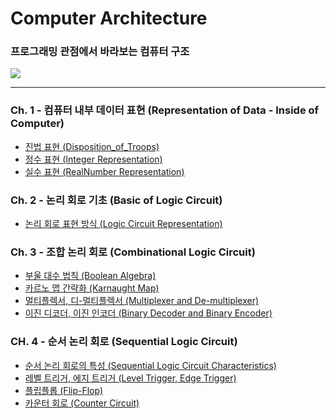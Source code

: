 # Computer Architecture
### 프로그래밍 관점에서 바라보는 컴퓨터 구조
<img src = "https://user-images.githubusercontent.com/58673491/188119463-565ce04d-3038-49b5-80d6-fd01de49cd09.png"/>

- - -

### Ch. 1 - 컴퓨터 내부 데이터 표현 (Representation of Data - Inside of Computer) 
* [진법 표현 (Disposition_of_Troops)](https://kangdy25.tistory.com/46?category=1040262) 
* [정수 표현 (Integer Representation)](https://kangdy25.tistory.com/50?category=1040262) 
* [실수 표현 (RealNumber Representation)](https://kangdy25.tistory.com/51?category=1040262)
### Ch. 2 - 논리 회로 기초 (Basic of Logic Circuit)
* [논리 회로 표현 방식 (Logic Circuit Representation)](https://kangdy25.tistory.com/55)
### Ch. 3 - 조합 논리 회로 (Combinational Logic Circuit)
* [부울 대수 법칙 (Boolean Algebra)](https://kangdy25.tistory.com/59?category=1040262) 
* [카르노 맵 간략화 (Karnaught Map)](https://kangdy25.tistory.com/61?category=1040262) 
* [멀티플렉서, 디-멀티플렉서 (Multiplexer and De-multiplexer)](https://kangdy25.tistory.com/64?category=1040262) 
* [이진 디코더, 이진 인코더 (Binary Decoder and Binary Encoder)](https://kangdy25.tistory.com/65)
### CH. 4 - 순서 논리 회로 (Sequential Logic Circuit)
* [순서 논리 회로의 특성 (Sequential Logic Circuit Characteristics)](https://kangdy25.tistory.com/68)
* [레벨 트리거, 에지 트리거 (Level Trigger, Edge Trigger)](https://kangdy25.tistory.com/70)
* [플립플롭 (Flip-Flop)](https://kangdy25.tistory.com/71?category=1040262)
* [카운터 회로 (Counter Circuit)](#)
